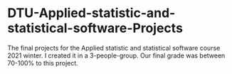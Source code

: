 # DTU-Applied-statistic-and-statistical-software-Projects


The final projects for the Applied statistic and statistical software course 2021 winter. I created it in a 3-people-group. Our final grade was between 70-100% to this project.

